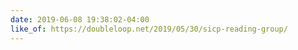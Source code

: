 ```yaml
---
date: 2019-06-08 19:38:02-04:00
like_of: https://doubleloop.net/2019/05/30/sicp-reading-group/
---
```


